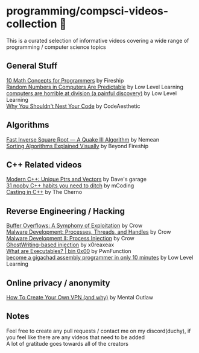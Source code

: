 # programming/compsci-videos-collection 📝
This is a curated selection of informative videos covering a wide range of programming / computer science topics


## General Stuff
[10 Math Concepts for Programmers](https://www.youtube.com/watch?v=bOCHTHkBoAs) by Fireship \
[Random Numbers in Computers Are Predictable](https://www.youtube.com/watch?v=wDj64pSeQ4I) by Low Level Learning \
[computers are horrible at division (a painful discovery)](https://www.youtube.com/watch?v=ssDBqQ5f5_0) by Low Level Learning \
[Why You Shouldn't Nest Your Code](https://www.youtube.com/watch?v=CFRhGnuXG-4) by CodeAesthetic


## Algorithms
[Fast Inverse Square Root — A Quake III Algorithm](https://www.youtube.com/watch?v=p8u_k2LIZyo) by Nemean \
[Sorting Algorithms Explained Visually](https://www.youtube.com/watch?v=RfXt_qHDEPw) by Beyond Fireship
## C++ Related videos
[Modern C++: Unique Ptrs and Vectors](https://www.youtube.com/watch?v=b8V-WIjlScA) by Dave's garage \
[31 nooby C++ habits you need to ditch](https://www.youtube.com/watch?v=i_wDa2AS_8w) by mCoding \
[Casting in C++](https://www.youtube.com/watch?v=pWZS1MtxI-A) by The Cherno


## Reverse Engineering / Hacking
[Buffer Overflows: A Symphony of Exploitation](https://www.youtube.com/watch?v=6sUd3AA7Q50) by Crow \
[Malware Development: Processes, Threads, and Handles](https://www.youtube.com/watch?v=aNEqC-U5tHM) by Crow  \
[ Malware Development II: Process Injection](https://www.youtube.com/watch?v=A6EKDAKBXPs) by Crow \
[GhostWriting-based injection](https://www.youtube.com/watch?v=fo3-J4jhuB4) by  x0reaxeax \
[What are Executables? | bin 0x00](https://www.youtube.com/watch?v=WnqOhgI_8wA) by PwnFunction \
[become a gigachad assembly programmer in only 10 minutes](https://www.youtube.com/watch?v=6S5KRJv-7RU) by Low Level Learning

## Online privacy / anonymity
[How To Create Your Own VPN (and why)](https://www.youtube.com/watch?v=Lk_v6Q0YsNo) by Mental Outlaw

## Notes
Feel free to create any pull requests / contact me on my discord(duchy), if you feel like there are any videos that need to be added \
A lot of gratitude goes towards all of the creators 